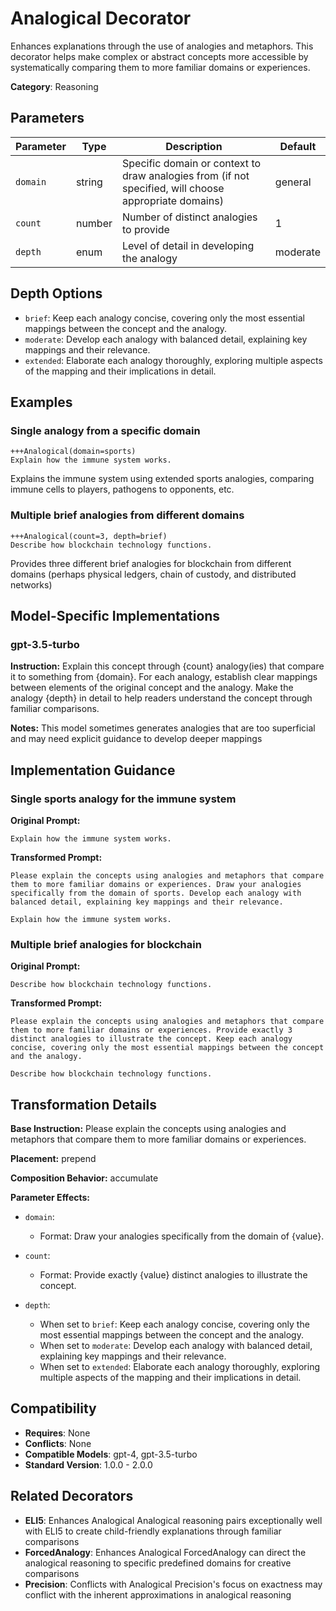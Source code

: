 # Analogical Decorator

Enhances explanations through the use of analogies and metaphors. This decorator helps make complex or abstract concepts more accessible by systematically comparing them to more familiar domains or experiences.

**Category**: Reasoning

## Parameters

| Parameter | Type | Description | Default |
|-----------|------|-------------|--------|
| `domain` | string | Specific domain or context to draw analogies from (if not specified, will choose appropriate domains) | general |
| `count` | number | Number of distinct analogies to provide | 1 |
| `depth` | enum | Level of detail in developing the analogy | moderate |

## Depth Options

- `brief`: Keep each analogy concise, covering only the most essential mappings between the concept and the analogy.
- `moderate`: Develop each analogy with balanced detail, explaining key mappings and their relevance.
- `extended`: Elaborate each analogy thoroughly, exploring multiple aspects of the mapping and their implications in detail.

## Examples

### Single analogy from a specific domain

```
+++Analogical(domain=sports)
Explain how the immune system works.
```

Explains the immune system using extended sports analogies, comparing immune cells to players, pathogens to opponents, etc.

### Multiple brief analogies from different domains

```
+++Analogical(count=3, depth=brief)
Describe how blockchain technology functions.
```

Provides three different brief analogies for blockchain from different domains (perhaps physical ledgers, chain of custody, and distributed networks)

## Model-Specific Implementations

### gpt-3.5-turbo

**Instruction:** Explain this concept through {count} analogy(ies) that compare it to something from {domain}. For each analogy, establish clear mappings between elements of the original concept and the analogy. Make the analogy {depth} in detail to help readers understand the concept through familiar comparisons.

**Notes:** This model sometimes generates analogies that are too superficial and may need explicit guidance to develop deeper mappings


## Implementation Guidance

### Single sports analogy for the immune system

**Original Prompt:**
```
Explain how the immune system works.
```

**Transformed Prompt:**
```
Please explain the concepts using analogies and metaphors that compare them to more familiar domains or experiences. Draw your analogies specifically from the domain of sports. Develop each analogy with balanced detail, explaining key mappings and their relevance.

Explain how the immune system works.
```

### Multiple brief analogies for blockchain

**Original Prompt:**
```
Describe how blockchain technology functions.
```

**Transformed Prompt:**
```
Please explain the concepts using analogies and metaphors that compare them to more familiar domains or experiences. Provide exactly 3 distinct analogies to illustrate the concept. Keep each analogy concise, covering only the most essential mappings between the concept and the analogy.

Describe how blockchain technology functions.
```

## Transformation Details

**Base Instruction:** Please explain the concepts using analogies and metaphors that compare them to more familiar domains or experiences.

**Placement:** prepend

**Composition Behavior:** accumulate

**Parameter Effects:**

- `domain`:
  - Format: Draw your analogies specifically from the domain of {value}.

- `count`:
  - Format: Provide exactly {value} distinct analogies to illustrate the concept.

- `depth`:
  - When set to `brief`: Keep each analogy concise, covering only the most essential mappings between the concept and the analogy.
  - When set to `moderate`: Develop each analogy with balanced detail, explaining key mappings and their relevance.
  - When set to `extended`: Elaborate each analogy thoroughly, exploring multiple aspects of the mapping and their implications in detail.

## Compatibility

- **Requires**: None
- **Conflicts**: None
- **Compatible Models**: gpt-4, gpt-3.5-turbo
- **Standard Version**: 1.0.0 - 2.0.0

## Related Decorators

- **ELI5**: Enhances Analogical Analogical reasoning pairs exceptionally well with ELI5 to create child-friendly explanations through familiar comparisons
- **ForcedAnalogy**: Enhances Analogical ForcedAnalogy can direct the analogical reasoning to specific predefined domains for creative comparisons
- **Precision**: Conflicts with Analogical Precision's focus on exactness may conflict with the inherent approximations in analogical reasoning
